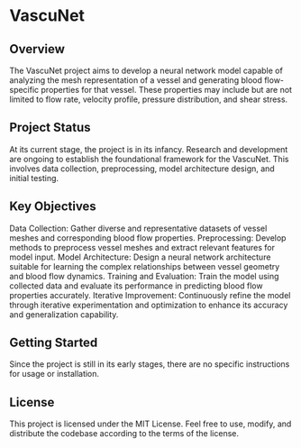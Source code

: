 # VascuNet

## Overview
The VascuNet project aims to develop a neural network model capable of analyzing the mesh representation of a vessel and generating blood flow-specific properties for that vessel. These properties may include but are not limited to flow rate, velocity profile, pressure distribution, and shear stress.

## Project Status
At its current stage, the project is in its infancy. Research and development are ongoing to establish the foundational framework for the VascuNet. This involves data collection, preprocessing, model architecture design, and initial testing.

## Key Objectives
Data Collection: Gather diverse and representative datasets of vessel meshes and corresponding blood flow properties.
Preprocessing: Develop methods to preprocess vessel meshes and extract relevant features for model input.
Model Architecture: Design a neural network architecture suitable for learning the complex relationships between vessel geometry and blood flow dynamics.
Training and Evaluation: Train the model using collected data and evaluate its performance in predicting blood flow properties accurately.
Iterative Improvement: Continuously refine the model through iterative experimentation and optimization to enhance its accuracy and generalization capability.

## Getting Started
Since the project is still in its early stages, there are no specific instructions for usage or installation. 

## License
This project is licensed under the MIT License. Feel free to use, modify, and distribute the codebase according to the terms of the license.
